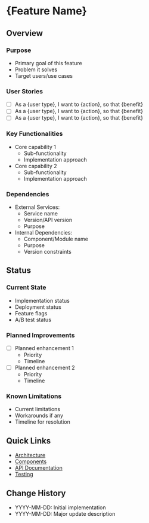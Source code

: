 # {Feature Name}

## Overview

### Purpose

- Primary goal of this feature
- Problem it solves
- Target users/use cases

### User Stories

- [ ] As a {user type}, I want to {action}, so that {benefit}
- [ ] As a {user type}, I want to {action}, so that {benefit}
- [ ] As a {user type}, I want to {action}, so that {benefit}

### Key Functionalities

- Core capability 1
  - Sub-functionality
  - Implementation approach
- Core capability 2
  - Sub-functionality
  - Implementation approach

### Dependencies

- External Services:
  - Service name
  - Version/API version
  - Purpose
- Internal Dependencies:
  - Component/Module name
  - Purpose
  - Version constraints

## Status

### Current State

- Implementation status
- Deployment status
- Feature flags
- A/B test status

### Planned Improvements

- [ ] Planned enhancement 1
  - Priority
  - Timeline
- [ ] Planned enhancement 2
  - Priority
  - Timeline

### Known Limitations

- Current limitations
- Workarounds if any
- Timeline for resolution

## Quick Links

- [Architecture](./architecture.md)
- [Components](./components.md)
- [API Documentation](./api.md)
- [Testing](./testing.md)

## Change History

- YYYY-MM-DD: Initial implementation
- YYYY-MM-DD: Major update description
